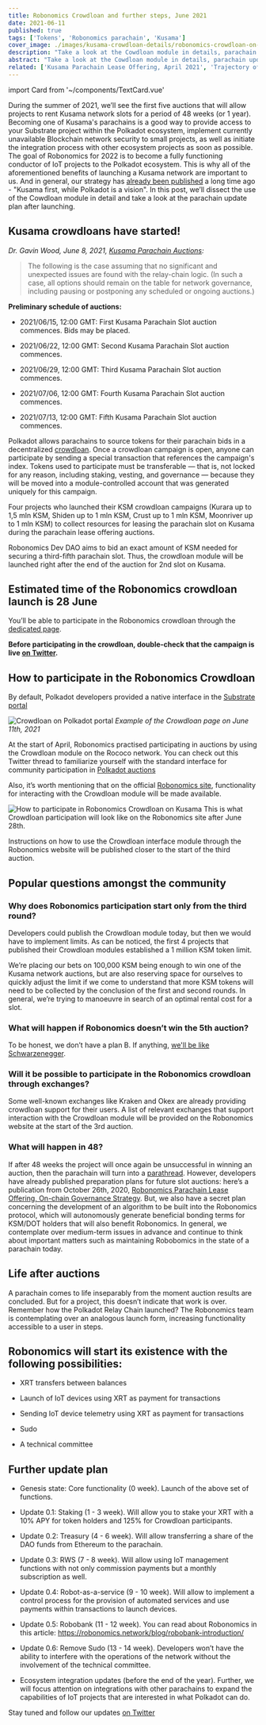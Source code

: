 ```yaml
---
title: Robonomics Crowdloan and further steps, June 2021
date: 2021-06-11
published: true
tags: ['Tokens', 'Robonomics parachain', 'Kusama']
cover_image: ./images/kusama-crowdloan-details/robonomics-crowdloan-on-kusama.jpg
description: "Take a look at the Cowdloan module in details, parachain update plan after launching, and FAQ regarding auction"
abstract: "Take a look at the Cowdloan module in details, parachain update plan after launching and FAQ regarding auction"
related: ['Kusama Parachain Lease Offering, April 2021', 'Trajectory of Robonomics Development 2021, Part 1', 'Robobank. Accept any Polkadot token in automation services', 'The ultimate guide to Robonomics, RWS and Robonomics parachain on Polkadot']
---
```

import Card from '~/components/TextCard.vue'

During the summer of 2021, we’ll see the first five auctions that will allow projects to rent Kusama network slots for a period of 48 weeks (or 1 year). Becoming one of Kusama's parachains is a good way to provide access to your Substrate project within the Polkadot ecosystem, implement currently unavailable Blockchain network security to small projects, as well as initiate the integration process with other ecosystem projects as soon as possible. The goal of Robonomics for 2022 is to become a fully functioning conductor of IoT projects to the Polkadot ecosystem. This is why all of the aforementioned benefits of launching a Kusama network are important to us. And in general, our strategy has [already been published](/blog/robonomics-parachain-lease-offering/) a long time ago - "Kusama first, while Polkadot is a vision". In this post, we’ll dissect the use of the Cowdloan module in detail and take a look at the parachain update plan after launching. 

## Kusama crowdloans have started!

*Dr. Gavin Wood, June 8, 2021, [Kusama Parachain Auctions](https://polkadot.network/kusama-parachain-auctions/):*

> The following is the case assuming that no significant and unexpected issues are found with the relay-chain logic. (In such a case, all options should remain on the table for network governance, including pausing or postponing any scheduled or ongoing auctions.)

**Preliminary schedule of auctions:**

- 2021/06/15, 12:00 GMT: First Kusama Parachain Slot auction commences. Bids may be placed.

- 2021/06/22, 12:00 GMT: Second Kusama Parachain Slot auction commences.

- 2021/06/29, 12:00 GMT: Third Kusama Parachain Slot auction commences.

- 2021/07/06, 12:00 GMT: Fourth Kusama Parachain Slot auction commences.

- 2021/07/13, 12:00 GMT: Fifth Kusama Parachain Slot auction commences.

Polkadot allows parachains to source tokens for their parachain bids in a decentralized [crowdloan](https://wiki.polkadot.network/docs/en/learn-crowdloans). Once a crowdloan campaign is open, anyone can participate by sending a special transaction that references the campaign's index. Tokens used to participate must be transferable — that is, not locked for any reason, including staking, vesting, and governance — because they will be moved into a module-controlled account that was generated uniquely for this campaign.

Four projects who launched their KSM crowdloan campaigns (Kurara up to 1,5 mln KSM, Shiden up to 1 mln KSM, Crust up to 1 mln KSM, Moonriver up to 1 mln KSM)  to collect resources for leasing the parachain slot on Kusama during the parachain lease offering auctions. 

Robonomics Dev DAO aims to bid an exact amount of KSM needed for securing a third-fifth parachain slot. Thus, the crowdloan module will be launched right after the end of the auction for 2nd slot on Kusama.

## Estimated time of the Robonomics crowdloan launch is 28 June

You’ll be able to participate in the Robonomics crowdloan through the [dedicated page](/kusama-slot).

**Before participating in the crowdloan, double-check that the campaign is live [on Twitter](https://twitter.com/AIRA_Robonomics).**

## How to participate in the Robonomics Crowdloan 

By default, Polkadot developers provided a native interface in the [Substrate portal](https://polkadot.js.org/apps/#/parachains/crowdloan)

![Crowdloan on Polkadot portal](./images/kusama-crowdloan-details/crowdloan-on-polkadot-portal.png)
*Example of the Crowdloan page on June 11th, 2021*

At the start of April, Robonomics practised participating in auctions by using the Crowdloan module on the Rococo network. You can check out this Twitter thread to familiarize yourself with the standard interface for community participation in [Polkadot auctions](https://twitter.com/AIRA_Robonomics/status/1377653645827833860)

Also, it’s worth mentioning that on the official [Robonomics site](/kusama-slot), functionality for interacting with the Crowdloan module will be made available.

![How to participate in Robonomics Crowdloan on Kusama](./images/kusama-crowdloan-details/crowdloan2.gif)
This is what Crowdloan participation will look like on the Robonomics site after June 28th. 

Instructions on how to use the Crowdloan interface module through the Robonomics website will be published closer to the start of the third auction. 

## Popular questions amongst the community

<Card :back="'transparent'">

### Why does Robonomics participation start only from the third round?

Developers could publish the Crowdloan module today, but then we would have to implement limits. As can be noticed, the first 4 projects that published their Crowdloan modules established a 1 million KSM token limit. 

We’re placing our bets on 100,000 KSM being enough to win one of the Kusama network auctions, but are also reserving space for ourselves to quickly adjust the limit if we come to understand that more KSM tokens will need to be collected by the conclusion of the first and second rounds. In general, we’re trying to manoeuvre in search of an optimal rental cost for a slot.

</Card>

<Card :back="'transparent'">

### What will happen if Robonomics doesn’t win the 5th auction? 

To be honest, we don’t have a plan B. If anything, [we'll be like Schwarzenegger](https://youtu.be/Ri-M_Vo3w5A).

</Card>

<Card :back="'transparent'">

### Will it be possible to participate in the Robonomics crowdloan through exchanges? 

Some well-known exchanges like Kraken and Okex are already providing crowdloan support for their users. A list of relevant exchanges that support interaction with the Crowdloan module will be provided on the Robonomics website at the start of the 3rd auction.

</Card>

<Card :back="'transparent'">

### What will happen in 48?

If after 48 weeks the project will once again be unsuccessful in winning an auction, then the parachain will turn into a [parathread](https://wiki.polkadot.network/docs/en/learn-parathreads#docsNav). However, developers have already published preparation plans for future slot auctions: here’s a publication from October 26th, 2020, [Robonomics Parachain Lease Offering, On-chain Governance Strategy](/blog/robonomics-parachain-lease-offering/). But, we also have a secret plan concerning the development of an algorithm to be built into the Robonomics protocol, which will autonomously generate beneficial bonding terms for KSM/DOT holders that will also benefit Robonomics. In general, we contemplate over medium-term issues in advance and continue to think about important matters such as maintaining Robobomics in the state of a parachain today.

</Card>

## Life after auctions

A parachain comes to life inseparably from the moment auction results are concluded. But for a project, this doesn’t indicate that work is over. Remember how the Polkadot Relay Chain launched? The Robonomics team is contemplating over an analogous launch form, increasing functionality accessible to a user in steps. 

## Robonomics will start its existence with the following possibilities: 

- XRT transfers between balances

- Launch of IoT devices using XRT as payment for transactions 

- Sending IoT device telemetry using XRT as payment for transactions 

- Sudo

- A technical committee

## Further update plan

- Genesis state: Core functionality (0 week). Launch of the above set of functions.

- Update 0.1: Staking (1 - 3 week). Will allow you to stake your XRT with a 10% APY for token holders and 125% for Crowdloan participants. 

- Update 0.2: Treasury (4 - 6 week). Will allow transferring a share of the DAO funds from Ethereum to the parachain. 

- Update 0.3: RWS (7 - 8 week). Will allow using IoT management functions with not only commission payments but a monthly subscription as well. 

- Update 0.4: Robot-as-a-service (9 - 10 week). Will allow to implement a control process for the provision of automated services and use payments within transactions to launch devices. 

- Update 0.5: Robobank (11 - 12 week). You can read about Robonomics in this article:
https://robonomics.network/blog/robobank-introduction/ 

- Update 0.6: Remove Sudo (13 - 14 week). Developers won’t have the ability to interfere with the operations of the network without the involvement of the technical committee. 

- Ecosystem integration updates (before the end of the year). Further, we will focus attention on integrations with other parachains to expand the capabilities of IoT projects that are interested in what Polkadot can do. 

Stay tuned and follow our updates [on Twitter](https://twitter.com/AIRA_Robonomics)